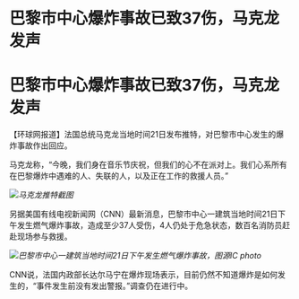 # 巴黎市中心爆炸事故已致37伤，马克龙发声

# 巴黎市中心爆炸事故已致37伤，马克龙发声

【环球网报道】法国总统马克龙当地时间21日发布推特，对巴黎市中心发生的爆炸事故作出回应。

马克龙称，“今晚，我们身在音乐节庆祝，但我们的心不在派对上。我们心系所有在巴黎爆炸中遇难的人、失联的人，以及正在工作的救援人员。”

![](https://inews.gtimg.com/om_bt/OGgPDgU3Miy_EbUekVLpweSljxieipCZSqSc5ZvUUnm1IAA/1000)_马克龙推特截图_

另据美国有线电视新闻网（CNN）最新消息，巴黎市中心一建筑当地时间21日下午发生燃气爆炸事故，造成至少37人受伤，4人仍处于危急状态，数百名消防员赶赴现场参与救援。

![](https://inews.gtimg.com/om_bt/OhupvbgDtc40Immv3CkkM1HRyg8eDSAX6u3RGmqdimXTEAA/1000)_巴黎市中心一建筑当地时间21日下午发生燃气爆炸事故，图源IC
photo_

CNN说，法国内政部长达尔马宁在爆炸现场表示，目前仍然不知道爆炸是如何发生的，“事件发生前没有发出警报。”调查仍在进行中。

